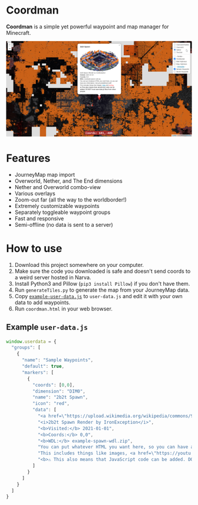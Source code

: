 # Coordman

**Coordman** is a simple yet powerful waypoint and map manager for Minecraft.

[![example](images/example.png?raw=true)](example-user-data.js)

# Features
 - JourneyMap map import
 - Overworld, Nether, and The End dimensions
 - Nether and Overworld combo-view
 - Various overlays
 - Zoom-out far (all the way to the worldborder!)
 - Extremely customizable waypoints
 - Separately toggleable waypoint groups
 - Fast and responsive
 - Semi-offline (no data is sent to a server)

# How to use
1. Download this project somewhere on your computer.
2. Make sure the code you downloaded is safe and doesn't send coords to a weird server hosted in Narva.
3. Install Python3 and Pillow (`pip3 install Pillow`) if you don't have them.
4. Run `generateTiles.py` to generate the map from your JourneyMap data.
5. Copy [`example-user-data.js`](example-user-data.js) to `user-data.js` and edit it with your own data to add waypoints.
6. Run `coordman.html` in your web browser.

## Example `user-data.js`
```js
window.userdata = {
  "groups": [
    {
      "name": "Sample Waypoints",
      "default": true,
      "markers": [
        {
          "coords": [0,0],
          "dimension": "DIM0",
          "name": "2b2t Spawn",
          "icon": "red",
          "data": [
            "<a href=\"https://upload.wikimedia.org/wikipedia/commons/9/9c/IronException_2b2t_Spawn_Render_June_2019.png\"><img style=\"width: 100%\" src=\"images/iron-spawn.png\" /></a>",
            "<i>2b2t Spawn Render by IronException</i>",
            "<b>Visited:</b> 2021-01-01",
            "<b>Coords:</b> 0,0",
            "<b>WDL:</b> example-spawn-wdl.zip",
            "You can put whatever HTML you want here, so you can have any information, not just predefined stuff!",
            "This includes things like images, <a href=\"https://youtu.be/yPxJnvSZrU0?t=36\">links</a> and <span style=\"font-family: 'Comic Sans MS'; color: red\">styling</span>.",
            "<b>⚠ This also means that JavaScript code can be added. DO NOT trust user-data.js files from other people.</b>"
          ]
        }
      ]
    }
  ]
}
```